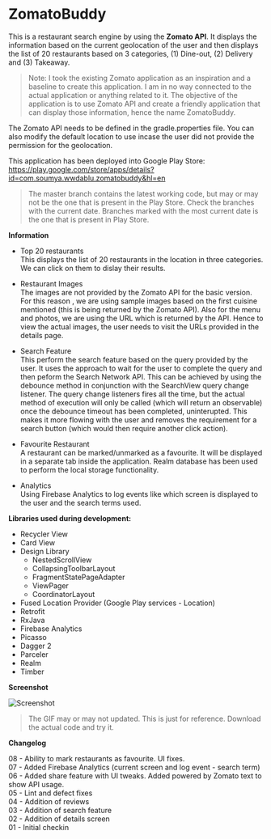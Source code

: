 # ZomatoBuddy  

This is a restaurant search engine by using the **Zomato API**. It displays the information based on the current geolocation of the user and then displays the list of 20 restaurants based on 3 categories, (1) Dine-out, (2) Delivery and (3) Takeaway.  

> Note: I took the existing Zomato application as an inspiration and a baseline to create this application. I am in  no way connected to the actual application or anything related to it. The objective of the application is to use Zomato API and create a friendly application that can display those information, hence the name ZomatoBuddy.  

The Zomato API needs to be defined in the gradle.properties file. You can also modify the default location to use incase the user did not provide the permission for the geolocation.  

This application has been deployed into Google Play Store:  
https://play.google.com/store/apps/details?id=com.soumya.wwdablu.zomatobuddy&hl=en  

> The master branch contains the latest working code, but may or may not be the one that is present in the Play Store. Check the branches with the current date. Branches marked with the most current date is the one that is present in Play Store.  



**__Information__**  

* Top 20 restaurants  
  This displays the list of 20 restaurants in the location in three categories. We can click on them to dislay their results.  
* Restaurant Images  
  The images are not provided by the Zomato API for the basic version. For this reason , we are using sample images based on the first cuisine mentioned (this is being returned by the Zomato API). Also for the menu and photos, we are using the URL which is returned by the API. Hence to view the actual images, the user needs to visit the URLs provided in the details page.  
  
* Search Feature  
  This perform the search feature based on the query provided by the user. It uses the approach to wait for the user to complete the query and then peform the Search Network API. This can be achieved by using the debounce method in conjunction with the SearchView query change listener. The query change listeners fires all the time, but the actual method of execution will only be called (which will return an observable) once the debounce timeout has been completed, uninterupted. This makes it more flowing with the user and removes the requirement for a search button (which would then require another click action).  
  
* Favourite Restaurant  
  A restaurant can be marked/unmarked as a favourite. It will be displayed in a separate tab inside the application. Realm database has been used to perform the local storage functionality.  
  
* Analytics  
  Using Firebase Analytics to log events like which screen is displayed to the user and the search terms used.  

**__Libraries used during development:__**  

* Recycler View  
* Card View  
* Design Library  
    * NestedScrollView
    * CollapsingToolbarLayout  
    * FragmentStatePageAdapter  
    * ViewPager  
    * CoordinatorLayout  
* Fused Location Provider (Google Play services - Location)  
* Retrofit  
* RxJava  
* Firebase Analytics  
* Picasso  
* Dagger 2  
* Parceler  
* Realm  
* Timber  


**__Screenshot__**  

![Screenshot](/screenshot/ZB_Usage_12_02.gif?raw=true "Sample")  

> The GIF may or may not updated. This is just for reference. Download the actual code and try it.  



**__Changelog__**  

08 - Ability to mark restaurants as favourite. UI fixes.  
07 - Added Firebase Analytics (current screen and log event - search term)  
06 - Added share feature with UI tweaks. Added powered by Zomato text to show API usage.  
05 - Lint and defect fixes  
04 - Addition of reviews  
03 - Addition of search feature  
02 - Addition of details screen  
01 - Initial checkin  


